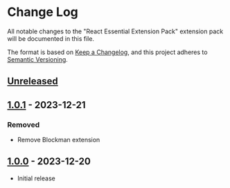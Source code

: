 # Change Log

All notable changes to the "React Essential Extension Pack" extension pack will be documented in this file.

The format is based on [Keep a Changelog](https://keepachangelog.com/en/1.0.0/),
and this project adheres to [Semantic Versioning](https://semver.org/spec/v2.0.0.html).

## [Unreleased]

## [1.0.1] - 2023-12-21

### Removed

- Remove Blockman extension

## [1.0.0] - 2023-12-20

- Initial release

[unreleased]: https://github.com/ManuelGil/vscode-react-pack/compare/v1.0.0...HEAD
[1.0.1]: https://github.com/ManuelGil/vscode-react-pack/compare/v1.0.0...v1.0.1
[1.0.0]: https://github.com/ManuelGil/vscode-react-pack/releases/tag/v1.0.0
